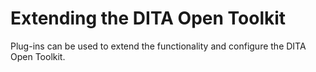 # Extending the DITA Open Toolkit

Plug-ins can be used to extend the functionality and configure the DITA Open Toolkit.


